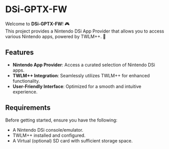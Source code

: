 # DSi-GPTX-FW

Welcome to **DSi-GPTX-FW**! 🎮  
This project provides a Nintendo DSi App Provider that allows you to access various Nintendo apps, powered by TWLM++. 🚀

## Features

- **Nintendo App Provider**: Access a curated selection of Nintendo DSi apps.
- **TWLM++ Integration**: Seamlessly utilizes TWLM++ for enhanced functionality.
- **User-Friendly Interface**: Optimized for a smooth and intuitive experience.

## Requirements

Before getting started, ensure you have the following:
- A Nintendo DSi console/emulator.
- TWLM++ installed and configured.
- A Virtual (optional) SD card with sufficient storage space.

